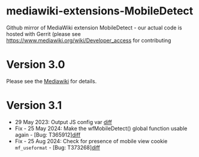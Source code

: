 # mediawiki-extensions-MobileDetect
Github mirror of  MediaWiki extension MobileDetect - our actual code is hosted with Gerrit (please see https://www.mediawiki.org/wiki/Developer_access for contributing

# Version 3.0
Please see the [Mediawiki](https://www.mediawiki.org/wiki/Extension:MobileDetect) for details.

# Version 3.1
- 29 May 2023: Output JS config var [diff](https://github.com/wikimedia/mediawiki-extensions-HitCounters/commit/99bbb5e07531095a2bbc506da189e392fdb1f134)
- Fix - 25 May 2024: Make the wfMobileDetect() global function usable again - [Bug: T365912][diff](https://github.com/wikimedia/mediawiki-extensions-MobileDetect/commit/5e253927ab38a29482761e3ebad084d72769dd91)
- Fix - 25 Aug 2024: Check for presence of mobile view cookie `mf_useformat` - [Bug: T373268][diff](https://github.com/wikimedia/mediawiki-extensions-MobileDetect/commit/0b0797a8aa0e83dd9d3699c3bfbf659c14d060e2)
